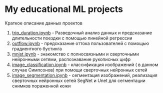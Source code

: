 # My educational ML projects
Краткое описание данных проектов
1. [trip_duration.ipynb](https://github.com/RussianFreak/educational_projects/blob/main/trip_duration.ipynb) - Разведочный анализ данных и предсказание длительности поездки с помощью линейной регрессии 
2. [outflow.ipynb](https://github.com/RussianFreak/educational_projects/blob/main/outflow.ipynb) - предсказание оттока пользователей с помощью градиентного бустинга
3. [mnist.ipynb](https://github.com/RussianFreak/educational_projects/blob/main/mnist.ipynb) - знакомство с полносвязными и сверточными нейронными сетями, распознавание рукописных цифр
4. [image_classification.ipynb](https://github.com/RussianFreak/educational_projects/blob/main/image_classification.ipynb) - классификация изображений ( в данном случае Симпсонов) при помощи сверточных нейронных сетей
5. [image_segmentation.ipynb](https://github.com/RussianFreak/educational_projects/blob/main/image_segmentation.ipynb) - сегментация изображений, реализация сверточных нейронных сетей SegNet и Unet для сегментации снимков пораженной кожи
